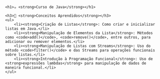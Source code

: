 <title>Curso de Java</title>
</head>
<body>

    <h1>☕️ <strong>Curso de Java</strong></h1>

    <h3>📌 <strong>Conceitos Aprendidos</strong></h3>
    <ul>
        <li><strong>Criação de Listas</strong>: Como criar e inicializar listas em Java.</li>
        <li><strong>Manipulação de Elementos da Lista</strong>: Métodos como <code>add()</code>, <code>remove()</code>, entre outros, para adicionar ou remover elementos.</li>
        <li><strong>Manipulação de Listas com Streams</strong>: Uso do método <code>filter()</code> e das Streams para operações funcionais sobre listas.</li>
        <li><strong>Introdução à Programação Funcional</strong>: Uso de <strong>expressões lambdas</strong> para manipulação de dados de maneira funcional.</li>
    </ul>

</body>
</html>
